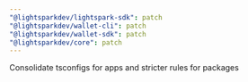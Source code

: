```yaml
---
"@lightsparkdev/lightspark-sdk": patch
"@lightsparkdev/wallet-cli": patch
"@lightsparkdev/wallet-sdk": patch
"@lightsparkdev/core": patch
---
```


Consolidate tsconfigs for apps and stricter rules for packages
